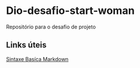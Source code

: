 # Dio-desafio-start-woman
Repositório para o desafio de projeto

## Links úteis
[Sintaxe Basíca  Markdown](https://www.markdownguide.org/basic-syntax/)
